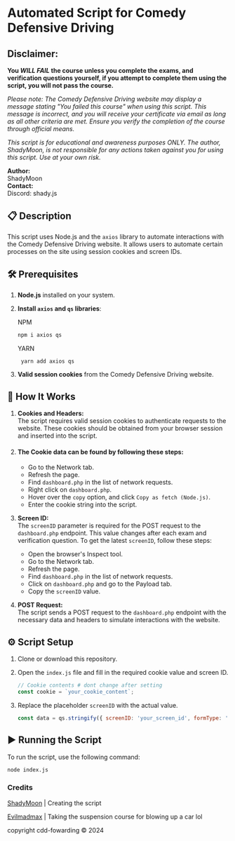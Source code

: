 # Automated Script for Comedy Defensive Driving

## **Disclaimer:**  

**You *WILL FAIL* the course unless you complete the exams, and verification questions yourself, if you attempt to complete them using the script, you will not pass the course.**

*Please note: The Comedy Defensive Driving website may display a message stating "You failed this course" when using this script. This message is incorrect, and you will receive your certificate via email as long as all other criteria are met. Ensure you verify the completion of the course through official means.*

*This script is for educational and awareness purposes ONLY. The author, ShadyMoon, is not responsible for any actions taken against you for using this script. Use at your own risk.*

**Author:**  
ShadyMoon  
**Contact:**  
Discord: shady.js

## 📋 Description

This script uses Node.js and the `axios` library to automate interactions with the Comedy Defensive Driving website. It allows users to automate certain processes on the site using session cookies and screen IDs.

## 🛠️ Prerequisites

1. **Node.js** installed on your system.
2. **Install `axios` and `qs` libraries**:

    NPM
    ```bash
    npm i axios qs
    ```
    YARN
   ```bash
    yarn add axios qs
    ```
3. **Valid session cookies** from the Comedy Defensive Driving website.

## 🧩 How It Works

1. **Cookies and Headers:**  
   The script requires valid session cookies to authenticate requests to the website. These cookies should be obtained from your browser session and inserted into the script.
   
 2.  #### The __Cookie__ data can be found by following these steps:
       - Go to the Network tab.
       - Refresh the page.
       - Find `dashboard.php` in the list of network requests.
       - Right click on `dashboard.php`.
       - Hover over the `copy` option, and click `Copy as fetch (Node.js)`.
       - Enter the cookie string into the script.


3. **Screen ID:**  
   The `screenID` parameter is required for the POST request to the `dashboard.php` endpoint. This value changes after each exam and verification question. To get the latest `screenID`, follow these steps:
   - Open the browser's Inspect tool.
   - Go to the Network tab.
   - Refresh the page.
   - Find `dashboard.php` in the list of network requests.
   - Click on `dashboard.php` and go to the Payload tab.
   - Copy the `screenID` value.

4. **POST Request:**  
   The script sends a POST request to the `dashboard.php` endpoint with the necessary data and headers to simulate interactions with the website.

## ⚙️ Script Setup

1. Clone or download this repository.
2. Open the `index.js` file and fill in the required cookie value and screen ID.
    ```javascript
    // Cookie contents # dont change after setting
    const cookie = `your_cookie_content`;
    ```

3. Replace the placeholder `screenID` with the actual value.
    ```javascript
    const data = qs.stringify({ screenID: 'your_screen_id', formType: 'video' });
    ```

## ▶️ Running the Script

To run the script, use the following command:
```bash
node index.js
```

### Credits

[ShadyMoon](https://github.com/ShadyM00n) | Creating the script

[Evilmadmax](https://github.com/Evilmadmax) | Taking the suspension course for blowing up a car lol

copyright cdd-fowarding © 2024
